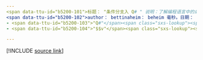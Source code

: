 ```yaml
---
<span data-ttu-id="b5200-101">标题： "条件分支入 Q# " 说明：了解编程语言中的条件分支和 "if" 语句 Q# 。</span><span class="sxs-lookup"><span data-stu-id="b5200-101">title: "Conditional branching in Q#" description: Learn about conditional branching and the 'if' statement in the Q# programming language.</span></span>
<span data-ttu-id="b5200-102">author： bettinaheim： beheim 毫秒。日期： 10/07/2020 ms. 主题：文章 uid： qsharp. conditionalbranching 非位置：</span><span class="sxs-lookup"><span data-stu-id="b5200-102">author: bettinaheim ms.author: beheim ms.date: 10/07/2020 ms.topic: article uid: microsoft.quantum.qsharp.conditionalbranching no-loc:</span></span>
- <span data-ttu-id="b5200-103">"Q#"</span><span class="sxs-lookup"><span data-stu-id="b5200-103">"Q#"</span></span>
- <span data-ttu-id="b5200-104">"$$v"</span><span class="sxs-lookup"><span data-stu-id="b5200-104">"$$v"</span></span>

---
```


<!---
# Conditional branching in Q#
-->

[!INCLUDE [source link](~/includes/qsharp-language/Specifications/Language/2_Statements/ConditionalBranching.md)]

